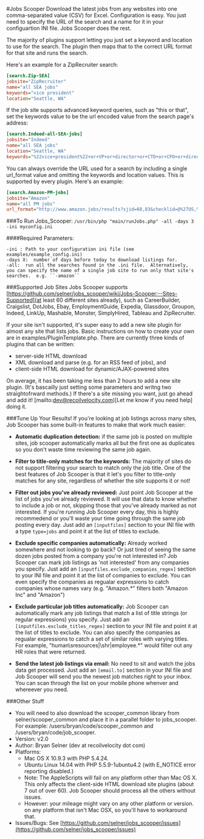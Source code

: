 #Jobs Scooper 
Download the latest jobs from any websites into one comma-separated value (CSV) for Excel.  Configuration is easy.  You just need to specify the URL of the search and a name for it in your configuartion INI file.  Jobs Scooper does the rest.

The majority of plugins support letting you just set a keyword and location to use for the search.  The plugin then maps that to the correct URL format for that site and runs the search.

Here's an example for a ZipRecruiter search: 
```INI
[search.Zip-SEA]    
jobsite="ZipRecruiter"        
name="all SEA jobs"        
keywords="vice president"        
location="Seattle, WA"        
```
If the job site supports advanced keyword queries, such as "this or that", set the keywords value to be the url encoded value from the search page's address:
```INI
[search.Indeed-all-SEA-jobs]        
jobsite="Indeed"        
name="all SEA jobs"        
location="Seattle, WA"
keywords="%22vice+president%22+or+VP+or+director+or+CTO+or+CPO+or+director%22"        
```
You can always override the URL used for a search by including a single url_format value and omitting the keywords and location values.  This is supported by every plugin.
Here's an example:
```INI
[search.Amazon-PM-jobs]        
jobsite="Amazon"        
name="all PM jobs"        
url_format="http://www.amazon.jobs/results?sjid=68,83&checklid=@%27US,%20WA,%20Seattle%27&cname=%27US,%20WA,%20Seattle%27"
```

###To Run Jobs_Scooper:
``/usr/bin/php "main/runJobs.php" -all -days 3 -ini myconfig.ini``

####Required Parameters:
```man
-ini : Path to your configuration ini file (see examples/example_config.ini) 
-days X:  number of days before today to download listings for. 
-all:  run all the searches found in the .ini file.  Alternatively, you can specify the name of a single job site to run only that site's searches.  e.g. ``-amazon``
```

###Supported Job Sites
Jobs Scooper supports [https://github.com/selner/jobs_scooper/wiki/Jobs-Scooper:--Sites-Supported](at least 60 different sites already), such as CareerBuilder, Craigslist, DotJobs, Ebay, EmploymentGuide, Expedia, Glassdoor, Groupon, Indeed, LinkUp, Mashable, Monster,  SimplyHired, Tableau and ZipRecruiter.  

If your site isn't supported, it's super easy to add a new site plugin for almost any site that lists jobs.  Basic instructions on how to create your own are in examples/PluginTemplate.php.  There are currently three kinds of plugins that can be written:
* server-side HTML download
* XML download and parse (e.g. for an RSS feed of jobs), and
* client-side HTML download for dynamic/AJAX-powered sites

On average, it has been taking me less than 2 hours to add a new site plugin. (It's bascailly just setting some parameters and writng two straightofrward methods.)  If there's a site missing you want, just go ahead and add it!  [mailto:dev@recoilvelocity.com)[Let me know if you need help] doing it.


###Tune Up Your Results! 
If you're looking at job listings across many sites, Job Scooper has some built-in features to make that work much easier:

* **Automatic duplication detection:**  if the same job is posted on multiple sites, job scooper automatically marks all but the first one as duplicates so you don't waste time reviewing the same job again. 

* **Filter to title-only matches for the keywords:**  The majority of sites do not support filtering your search to match only the job title.  One of the best features of Job Scooper is that it let's you filter to title-only matches for any site, regardless of whether the site supports it or not!

* **Filter out jobs you've already reviewed:** Just point Job Scooper at the list of jobs you've already reviewed.  It will use that data to know whether to include a job or not, skipping those that you've already marked as not interested.  If you're running Job Scooper every day, this is highly recommedend or you'll waste your time going through the same job posting every day.    Just add an ``[inputfiles]`` section to your INI file with a type ``type=jobs`` and point it at the list of titles to exclude.  

* **Exclude specific companies automatically:** Already worked somewhere and not looking to go back?  Or just tired of seeing the same dozen jobs posted from a company you're not interested in?  Job Scooper can mark job listings as 'not interested' from any companies you specify.   Just add an ``[inputfiles.exclude_companies_regex]`` section to your INI file and point it at the list of companies to exclude.  You can even specify the companies as regualar expressions to catch companies whose names vary (e.g. "Amazon.*" filters both "Amazon Inc" and "Amazon") 

* **Exclude particular job titles automatically:** Job Scooper can automatically mark any job listings that match a list of title strings (or regular expressions) you specify.   Just add an ``[inputfiles.exclude_titles_regex]`` section to your INI file and point it at the list of titles to exclude.  You can also specify the companies as regualar expressions to catch a set of similar roles with varying titles.  For example, "human\sresources|\shr|employee.*" would filter out any HR roles that were returned. 

* **Send the latest job listings via email:**  No need to sit and watch the jobs data get processed.  Just add an ``[email.to]`` section in your INI file and Job Scooper will send you the newest job matches right to your inbox.  You can scan through the list on your mobile phone whenver and whereever you need.



###Other Stuff
* You will need to also download the scooper_common library from selner/scooper_common and place it in a parallel folder to jobs_scooper.  For example:  /users/bryan/code/scooper_common and   /users/bryan/code/job_scooper.
* Version:  v2.0
* Author:  Bryan Selner (dev at recoilvelocity dot com)
* Platforms:  
	* Mac OS X 10.9.3 with PHP 5.4.24.  
	* Ubuntu Linux 14.04 with PHP 5.5.9-1ubuntu4.2 (with E_NOTICE error reporting disabled.)
	* Note:  The AppleScripts will fail on any platform other than Mac OS X.  This only affects the client-side HTML download site plugins (about 7 out of over 60).  Job Scooper should process all the others without issues. 
	* However:  your mileage might vary on any other platform or version. 
on any platform that isn't Mac OSX, so you'll have to workaround that.
* Issues/Bugs:  See [https://github.com/selner/jobs_scooper/issues](https://github.com/selner/jobs_scooper/issues)
